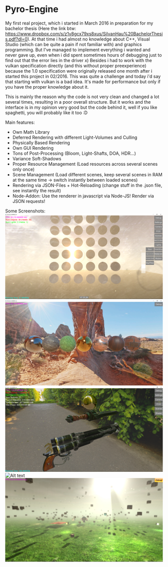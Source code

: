 # Pyro-Engine

My first real project, which i started in March 2016 in preparation for my bachelor thesis 
(Here the link btw: https://www.dropbox.com/s/z1v8gcx79xs8xus/SilvanHau%20BachelorThesis.pdf?dl=0). 
At that time i had almost no knowledge about C++, Visual Studio (which can be quite a pain if not familiar with)
and graphics programming.
But I've managed to implement everything i wanted and never gave up, even when i did spent sometimes hours of debugging just to
find out that the error lies in the driver x)
Besides i had to work with the vulkan specification directly (and this without proper preexperience) because the 1.0 specification
were originally released one month after i started this project in 02/2016. This was quite a challenge and today i'd say
that starting with vulkan is a bad idea. It's made for performance but only if you have the proper knowledge about it.

This is mainly the reason why the code is not very clean and changed a lot several times, resulting in a poor overall
structure. But it works and the interface is in my opinion very good but the code behind it, well if you like spaghetti, you will 
probably like it too :D

Main features:
 - Own Math Library
 - Deferred Rendering with different Light-Volumes and Culling
 - Physically Based Rendering
 - Own GUI Rendering
 - Tons of Post-Processing (Bloom, Light-Shafts, DOA, HDR...)
 - Variance Soft-Shadows
 - Proper Resource Management (Load resources across several scenes only once)
 - Scene Management (Load different scenes, keep several scenes in RAM at the same time -> switch instantly between loaded scenes)
 - Rendering via JSON-Files + Hot-Reloading (change stuff in the .json file, see instantly the result)
 - Node-Addon: Use the renderer in javascript via Node-JS! Render via JSON requests!

Some Screenshots:
![Alt text](/screens/light_shafts.png?raw=true "")
![Alt text](/screens/pbr_materials.png?raw=true "")
![Alt text](/screens/pbr.png?raw=true "")
![Alt text](/screens/sponza.png?raw=true "")
![Alt text](/screens/Box-Spawn.jpg?raw=true "")
